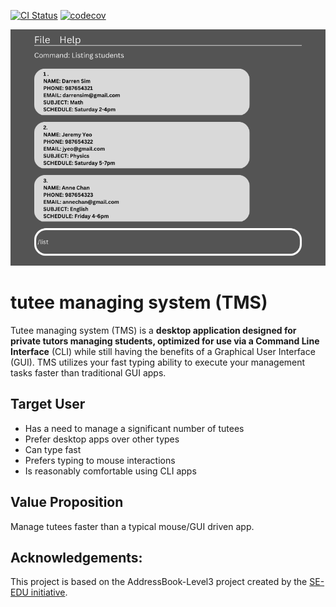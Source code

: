 [![CI Status](https://github.com/se-edu/addressbook-level3/workflows/Java%20CI/badge.svg)](https://https://github.com/AY2223S2-CS2103T-W10-4/tp/actions/)
[![codecov](https://codecov.io/gh/AY2223S2-CS2103T-W10-4/tp/branch/master/graph/badge.svg?token=QRARKR82W7)](https://codecov.io/gh/AY2223S2-CS2103T-W10-4/tp)

![Ui](docs/images/Ui.png)

# tutee managing system (TMS)
Tutee managing system (TMS) is a **desktop application designed for private tutors managing students, optimized for
use via a Command Line Interface** (CLI) while still having the benefits of a Graphical User Interface (GUI).
TMS utilizes your fast typing ability to execute your management tasks faster than traditional GUI apps.


## Target User
- Has a need to manage a significant number of tutees
- Prefer desktop apps over other types
- Can type fast
- Prefers typing to mouse interactions
- Is reasonably comfortable using CLI apps


## Value Proposition
Manage tutees faster than a typical mouse/GUI driven app.


## Acknowledgements:
This project is based on the AddressBook-Level3 project created by the [SE-EDU initiative](https://se-education.org).
